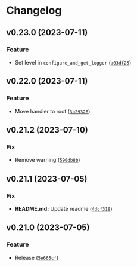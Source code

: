 # Changelog

<!--next-version-placeholder-->

## v0.23.0 (2023-07-11)

### Feature

* Set level in `configure_and_get_logger` ([`a03df25`](https://github.com/m9810223/pydantic-loggings/commit/a03df25bb0b585f1255d375fb722231254796e24))

## v0.22.0 (2023-07-11)

### Feature

* Move handler to root ([`3b29328`](https://github.com/m9810223/pydantic-loggings/commit/3b2932868cac4b019d2ca3fe61a03dc0cd427ece))

## v0.21.2 (2023-07-10)

### Fix

* Remove warning ([`590db8b`](https://github.com/m9810223/pydantic-loggings/commit/590db8be02abefaedfab6f866c01463b69ed259b))

## v0.21.1 (2023-07-05)

### Fix

* **README.md:** Update readme ([`4dcf318`](https://github.com/m9810223/pydantic-loggings/commit/4dcf3181928938d327c46ab46919f51e5ca3bac1))

## v0.21.0 (2023-07-05)

### Feature

* Release ([`5e665cf`](https://github.com/m9810223/pydantic-loggings/commit/5e665cf6ef53db53b48730afeda7100e6452065d))
